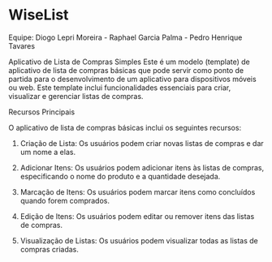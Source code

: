 # WiseList
Equipe: Diogo Lepri Moreira - Raphael Garcia Palma - Pedro Henrique Tavares

Aplicativo de Lista de Compras Simples
Este é um modelo (template) de aplicativo de lista de compras básicas que pode servir como ponto de partida para o desenvolvimento de um aplicativo para dispositivos móveis ou web. Este template inclui funcionalidades essenciais para criar, visualizar e gerenciar listas de compras.

Recursos Principais

O aplicativo de lista de compras básicas inclui os seguintes recursos:
1. Criação de Lista: Os usuários podem criar novas listas de compras e dar um nome a elas.
  
2. Adicionar Itens: Os usuários podem adicionar itens às listas de compras, especificando o nome do produto e a quantidade desejada.
 
3. Marcação de Itens: Os usuários podem marcar itens como concluídos quando forem comprados.
   
4. Edição de Itens: Os usuários podem editar ou remover itens das listas de compras.
  
5. Visualização de Listas: Os usuários podem visualizar todas as listas de compras criadas.

